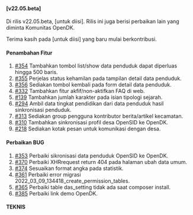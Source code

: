 #### [v22.05.beta]

Di rilis v22.05.beta, [untuk diisi]. Rilis ini juga berisi perbaikan lain yang diminta Komunitas OpenDK.

Terima kasih pada [untuk diisi] yang baru mulai berkontribusi.

#### Penambahan Fitur
1. [#354](https://github.com/OpenSID/OpenDK/issues/354) Tambahkan tombol list/show data penduduk dapat diperluas hingga 500 baris.
2. [#355](https://github.com/OpenSID/OpenDK/issues/355) Perjelas status kehamilan pada tampilan detail data penduduk.
3. [#356](https://github.com/OpenSID/OpenDK/issues/356) Sediakan tombol kembali pada form detail data penduduk.
4. [#332](https://github.com/OpenSID/OpenDK/issues/332) Tambahkan fitur akfif/non-aktifkan FAQ di web.
6. [#139](https://github.com/OpenSID/OpenDK/issues/139) Tambahkan jumlah karakter pada isian tipologi sejarah.
7. [#294](https://github.com/OpenSID/OpenDK/issues/294) Ambil data tingkat pendidikan dari data penduduk hasil sinkronisasi penduduk.
8. [#313](https://github.com/OpenSID/OpenDK/issues/313) Sediakan group pengguna kontributor berita/artikel kecamatan.
9. [#310](https://github.com/OpenSID/OpenDK/issues/310) Tambahkan sinkronisasi profil desa OpenSID ke OpenDK.
10. [#218](https://github.com/OpenSID/OpenDK/issues/218) Sediakan kotak pesan untuk komunikasi dengan desa.

#### Perbaikan BUG
1. [#353](https://github.com/OpenSID/OpenDK/issues/353) Perbaiki sikronisasi data penduduk OpenSID ke OpenDK.
2. [#370](https://github.com/OpenSID/OpenDK/issues/370) Perbaiki XHRrequest return 404 pada halaman ubah data umum.
3. [#374](https://github.com/OpenSID/OpenDK/pull/374) Sesuaikan format angka pada statistik.
4. [#361](https://github.com/OpenSID/OpenDK/issues/361) Perbaiki error migrasi 2022_03_09_134418_create_permission_tables.
5. [#365](https://github.com/OpenSID/OpenDK/issues/365) Perbaiki table das_setting tidak ada saat composer install.
6. [#385](https://github.com/OpenSID/OpenDK/issues/385) Perbaiki link demo OpenDK.

#### TEKNIS
